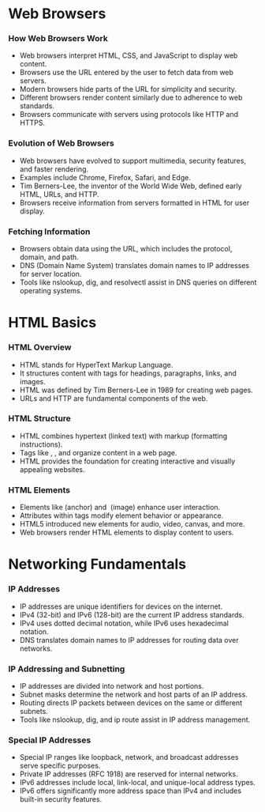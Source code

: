 # Web Browsers

### How Web Browsers Work

- Web browsers interpret HTML, CSS, and JavaScript to display web content.
- Browsers use the URL entered by the user to fetch data from web servers.
- Modern browsers hide parts of the URL for simplicity and security.
- Different browsers render content similarly due to adherence to web standards.
- Browsers communicate with servers using protocols like HTTP and HTTPS.

### Evolution of Web Browsers

- Web browsers have evolved to support multimedia, security features, and faster rendering.
- Examples include Chrome, Firefox, Safari, and Edge.
- Tim Berners-Lee, the inventor of the World Wide Web, defined early HTML, URLs, and HTTP.
- Browsers receive information from servers formatted in HTML for user display.

### Fetching Information

- Browsers obtain data using the URL, which includes the protocol, domain, and path.
- DNS (Domain Name System) translates domain names to IP addresses for server location.
- Tools like nslookup, dig, and resolvectl assist in DNS queries on different operating systems.

# HTML Basics

### HTML Overview

- HTML stands for HyperText Markup Language.
- It structures content with tags for headings, paragraphs, links, and images.
- HTML was defined by Tim Berners-Lee in 1989 for creating web pages.
- URLs and HTTP are fundamental components of the web.

### HTML Structure

- HTML combines hypertext (linked text) with markup (formatting instructions).
- Tags like <html>, <head>, and <body> organize content in a web page.
- HTML provides the foundation for creating interactive and visually appealing websites.

### HTML Elements

- Elements like <a> (anchor) and <img> (image) enhance user interaction.
- Attributes within tags modify element behavior or appearance.
- HTML5 introduced new elements for audio, video, canvas, and more.
- Web browsers render HTML elements to display content to users.

# Networking Fundamentals

### IP Addresses

- IP addresses are unique identifiers for devices on the internet.
- IPv4 (32-bit) and IPv6 (128-bit) are the current IP address standards.
- IPv4 uses dotted decimal notation, while IPv6 uses hexadecimal notation.
- DNS translates domain names to IP addresses for routing data over networks.

### IP Addressing and Subnetting

- IP addresses are divided into network and host portions.
- Subnet masks determine the network and host parts of an IP address.
- Routing directs IP packets between devices on the same or different subnets.
- Tools like nslookup, dig, and ip route assist in IP address management.

### Special IP Addresses

- Special IP ranges like loopback, network, and broadcast addresses serve specific purposes.
- Private IP addresses (RFC 1918) are reserved for internal networks.
- IPv6 addresses include local, link-local, and unique-local address types.
- IPv6 offers significantly more address space than IPv4 and includes built-in security features.